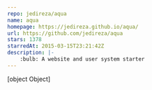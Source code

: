 ```yaml
---
repo: jedireza/aqua
name: aqua
homepage: https://jedireza.github.io/aqua/
url: https://github.com/jedireza/aqua
stars: 1378
starredAt: 2015-03-15T23:21:42Z
description: |-
    :bulb: A website and user system starter
---
```


[object Object]

